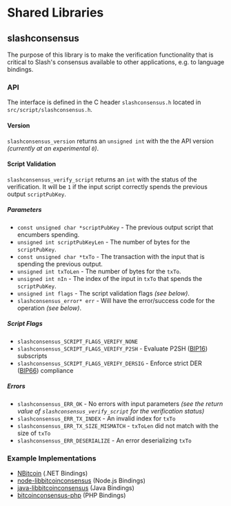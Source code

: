 Shared Libraries
================

## slashconsensus

The purpose of this library is to make the verification functionality that is critical to Slash's consensus available to other applications, e.g. to language bindings.

### API

The interface is defined in the C header `slashconsensus.h` located in  `src/script/slashconsensus.h`.

#### Version

`slashconsensus_version` returns an `unsigned int` with the the API version *(currently at an experimental `0`)*.

#### Script Validation

`slashconsensus_verify_script` returns an `int` with the status of the verification. It will be `1` if the input script correctly spends the previous output `scriptPubKey`.

##### Parameters
- `const unsigned char *scriptPubKey` - The previous output script that encumbers spending.
- `unsigned int scriptPubKeyLen` - The number of bytes for the `scriptPubKey`.
- `const unsigned char *txTo` - The transaction with the input that is spending the previous output.
- `unsigned int txToLen` - The number of bytes for the `txTo`.
- `unsigned int nIn` - The index of the input in `txTo` that spends the `scriptPubKey`.
- `unsigned int flags` - The script validation flags *(see below)*.
- `slashconsensus_error* err` - Will have the error/success code for the operation *(see below)*.

##### Script Flags
- `slashconsensus_SCRIPT_FLAGS_VERIFY_NONE`
- `slashconsensus_SCRIPT_FLAGS_VERIFY_P2SH` - Evaluate P2SH ([BIP16](https://github.com/bitcoin/bips/blob/master/bip-0016.mediawiki)) subscripts
- `slashconsensus_SCRIPT_FLAGS_VERIFY_DERSIG` - Enforce strict DER ([BIP66](https://github.com/bitcoin/bips/blob/master/bip-0066.mediawiki)) compliance

##### Errors
- `slashconsensus_ERR_OK` - No errors with input parameters *(see the return value of `slashconsensus_verify_script` for the verification status)*
- `slashconsensus_ERR_TX_INDEX` - An invalid index for `txTo`
- `slashconsensus_ERR_TX_SIZE_MISMATCH` - `txToLen` did not match with the size of `txTo`
- `slashconsensus_ERR_DESERIALIZE` - An error deserializing `txTo`

### Example Implementations
- [NBitcoin](https://github.com/NicolasDorier/NBitcoin/blob/master/NBitcoin/Script.cs#L814) (.NET Bindings)
- [node-libbitcoinconsensus](https://github.com/bitpay/node-libbitcoinconsensus) (Node.js Bindings)
- [java-libbitcoinconsensus](https://github.com/dexX7/java-libbitcoinconsensus) (Java Bindings)
- [bitcoinconsensus-php](https://github.com/Bit-Wasp/bitcoinconsensus-php) (PHP Bindings)
